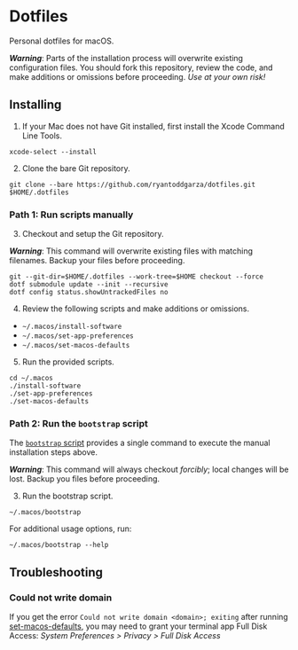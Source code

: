 # Dotfiles

Personal dotfiles for macOS.

***Warning***: Parts of the installation process will overwrite existing configuration files. You should fork this repository, review the code, and make additions or omissions before proceeding. _Use at your own risk!_

## Installing

1. If your Mac does not have Git installed, first install the Xcode Command Line Tools.

```shell
xcode-select --install
```

2. Clone the bare Git repository.

```shell
git clone --bare https://github.com/ryantoddgarza/dotfiles.git $HOME/.dotfiles
```

### Path 1: Run scripts manually

3. Checkout and setup the Git repository.

***Warning***: This command will overwrite existing files with matching filenames. Backup your files before proceeding.

```shell
git --git-dir=$HOME/.dotfiles --work-tree=$HOME checkout --force
dotf submodule update --init --recursive
dotf config status.showUntrackedFiles no
```

4. Review the following scripts and make additions or omissions.

- `~/.macos/install-software`
- `~/.macos/set-app-preferences`
- `~/.macos/set-macos-defaults`

5. Run the provided scripts.

```shell
cd ~/.macos
./install-software
./set-app-preferences
./set-macos-defaults
```

### Path 2: Run the `bootstrap` script

The [`bootstrap` script](.macos/bootstrap) provides a single command to execute the manual installation steps above.

***Warning***: This command will always checkout _forcibly_; local changes will be lost. Backup you files before proceeding.

3. Run the bootstrap script.

```shell
~/.macos/bootstrap
```

For additional usage options, run:

```shell
~/.macos/bootstrap --help
```

## Troubleshooting

### Could not write domain

If you get the error `Could not write domain <domain>; exiting` after running [set-macos-defaults](.macos/set-macos-defaults), you may need to grant your terminal app Full Disk Access: _System Preferences > Privacy > Full Disk Access_
